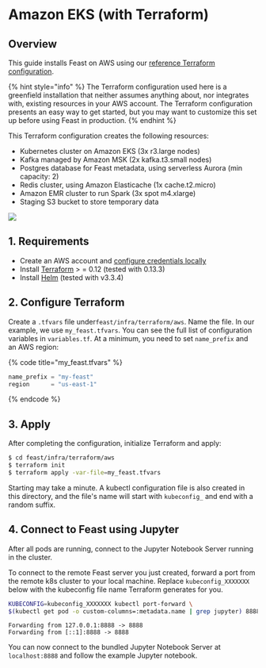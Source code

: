 # Amazon EKS \(with Terraform\)

## Overview

This guide installs Feast on AWS using our [reference Terraform configuration](https://github.com/feast-dev/feast/tree/master/infra/terraform/aws).

{% hint style="info" %}
The Terraform configuration used here is a greenfield installation that neither assumes anything about, nor integrates with, existing resources in your AWS account. The Terraform configuration presents an easy way to get started, but you may want to customize this set up before using Feast in production.
{% endhint %}

This Terraform configuration creates the following resources:

* Kubernetes cluster on Amazon EKS \(3x r3.large nodes\)
* Kafka managed by Amazon MSK \(2x kafka.t3.small nodes\)
* Postgres database for Feast metadata, using serverless Aurora \(min capacity: 2\)
* Redis cluster, using Amazon Elasticache \(1x cache.t2.micro\)
* Amazon EMR cluster to run Spark \(3x spot m4.xlarge\)
* Staging S3 bucket to store temporary data

![](../../../.gitbook/assets/feast-on-aws-3-%20%282%29%20%282%29%20%282%29%20%282%29%20%282%29%20%282%29%20%282%29%20%282%29%20%282%29%20%282%29%20%282%29%20%284%29.png)

## 1. Requirements

* Create an AWS account and [configure credentials locally](https://docs.aws.amazon.com/cli/latest/userguide/cli-chap-configure.html)
* Install [Terraform](https://www.terraform.io/) &gt; = 0.12 \(tested with 0.13.3\)
* Install [Helm](https://helm.sh/docs/intro/install/) \(tested with v3.3.4\)

## 2. Configure Terraform

Create a `.tfvars` file under`feast/infra/terraform/aws`. Name the file. In our example, we use `my_feast.tfvars`. You can see the full list of configuration variables in `variables.tf`. At a minimum, you need to set `name_prefix` and an AWS region:

{% code title="my\_feast.tfvars" %}
```typescript
name_prefix = "my-feast"
region      = "us-east-1"
```
{% endcode %}

## 3. Apply

After completing the configuration, initialize Terraform and apply:

```bash
$ cd feast/infra/terraform/aws
$ terraform init
$ terraform apply -var-file=my_feast.tfvars
```

Starting may take a minute. A kubectl configuration file is also created in this directory, and the file's name will start with `kubeconfig_` and end with a random suffix.

## 4. Connect to Feast using Jupyter

After all pods are running, connect to the Jupyter Notebook Server running in the cluster.

To connect to the remote Feast server you just created, forward a port from the remote k8s cluster to your local machine. Replace `kubeconfig_XXXXXXX` below with the kubeconfig file name Terraform generates for you.

```bash
KUBECONFIG=kubeconfig_XXXXXXX kubectl port-forward \
$(kubectl get pod -o custom-columns=:metadata.name | grep jupyter) 8888:8888
```

```text
Forwarding from 127.0.0.1:8888 -> 8888
Forwarding from [::1]:8888 -> 8888
```

You can now connect to the bundled Jupyter Notebook Server at `localhost:8888` and follow the example Jupyter notebook.

